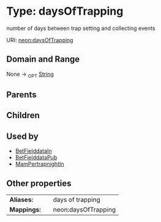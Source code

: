 
# Type: daysOfTrapping


number of days between trap setting and collecting events

URI: [neon:daysOfTrapping](https://data.neonscience.org/daysOfTrapping)


## Domain and Range

None ->  <sub>OPT</sub> [String](types/String.md)

## Parents


## Children


## Used by

 * [BetFielddataIn](BetFielddataIn.md)
 * [BetFielddataPub](BetFielddataPub.md)
 * [MamPertrapnightIn](MamPertrapnightIn.md)

## Other properties

|  |  |  |
| --- | --- | --- |
| **Aliases:** | | days of trapping |
| **Mappings:** | | neon:daysOfTrapping |

